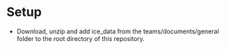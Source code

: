 # Setup
- Download, unzip and add ice_data from the teams/documents/general folder to the root directory of this repository.